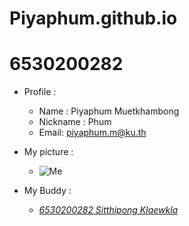 # Piyaphum.github.io
# 6530200282

- Profile : 
  - Name : Piyaphum Muetkhambong
  - Nickname : Phum
  - Email: piyaphum.m@ku.th

- My picture :
  - ![Me]()

- My Buddy :
  - *[6530200282 Sitthipong Klaewkla](https://6530200851.github.io/integrity)* 
